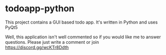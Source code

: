 # todoapp-python
This project contains a GUI based todo app. It's written in Python and uses PyQt5


Well, this application isn't well commented so if you would like me to answer questions. Please just write a comment or join https://discord.gg/wcKTr8Ddth
